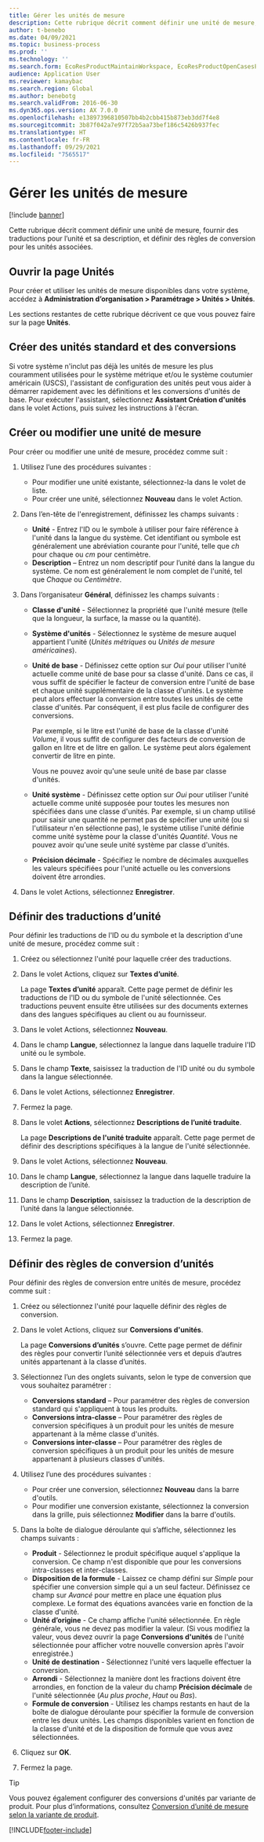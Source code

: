 ```yaml
---
title: Gérer les unités de mesure
description: Cette rubrique décrit comment définir une unité de mesure, fournir des traductions pour l’unité et sa description, et définir des règles de conversion pour les unités associées.
author: t-benebo
ms.date: 04/09/2021
ms.topic: business-process
ms.prod: ''
ms.technology: ''
ms.search.form: EcoResProductMaintainWorkspace, EcoResProductOpenCasesFormPart, UnitOfMeasure, UnitOfMeasureReportingTranslation, UnitOfMeasureTranslation, UnitOfMeasureConversion, UnitOfMeasureConversionEditOrCreate, UnitOfMeasureLookup, UnitOfMeasureCalculator, UnitOfMeasureWizard, UnitOfMeasureLookupTest
audience: Application User
ms.reviewer: kamaybac
ms.search.region: Global
ms.author: benebotg
ms.search.validFrom: 2016-06-30
ms.dyn365.ops.version: AX 7.0.0
ms.openlocfilehash: e13897396810507bb4b2cbb415b873eb3dd7f4e8
ms.sourcegitcommit: 3b87f042a7e97f72b5aa73bef186c5426b937fec
ms.translationtype: HT
ms.contentlocale: fr-FR
ms.lasthandoff: 09/29/2021
ms.locfileid: "7565517"
---
```

# <a name="manage-units-of-measure"></a>Gérer les unités de mesure

[!include [banner](../../includes/banner.md)]

Cette rubrique décrit comment définir une unité de mesure, fournir des traductions pour l’unité et sa description, et définir des règles de conversion pour les unités associées.

## <a name="open-the-units-page"></a>Ouvrir la page Unités

Pour créer et utiliser les unités de mesure disponibles dans votre système, accédez à **Administration d’organisation \> Paramétrage \> Unités \> Unités**.

Les sections restantes de cette rubrique décrivent ce que vous pouvez faire sur la page **Unités**.

## <a name="create-standard-units-and-conversions"></a>Créer des unités standard et des conversions

Si votre système n'inclut pas déjà les unités de mesure les plus couramment utilisées pour le système métrique et/ou le système coutumier américain (USCS), l'assistant de configuration des unités peut vous aider à démarrer rapidement avec les définitions et les conversions d'unités de base. Pour exécuter l'assistant, sélectionnez **Assistant Création d'unités** dans le volet Actions, puis suivez les instructions à l'écran.

## <a name="create-or-edit-a-unit-of-measure"></a>Créer ou modifier une unité de mesure

Pour créer ou modifier une unité de mesure, procédez comme suit :

1. Utilisez l’une des procédures suivantes :

    - Pour modifier une unité existante, sélectionnez-la dans le volet de liste.
    - Pour créer une unité, sélectionnez **Nouveau** dans le volet Action.

1. Dans l’en-tête de l'enregistrement, définissez les champs suivants :

    - **Unité** - Entrez l'ID ou le symbole à utiliser pour faire référence à l'unité dans la langue du système. Cet identifiant ou symbole est généralement une abréviation courante pour l'unité, telle que *ch* pour chaque ou *cm* pour centimètre.
    - **Description** – Entrez un nom descriptif pour l’unité dans la langue du système. Ce nom est généralement le nom complet de l'unité, tel que *Chaque* ou *Centimètre*.

1. Dans l’organisateur **Général**, définissez les champs suivants :<!-- KFM: confirm this:    - **Fixed unit assignment** and **Fixed unit** – These fields have an effect only if you're using the Microsoft Retail Essentials product. If the current unit can be mapped to one of the fixed units that are used by Retail Essentials, set the **Fixed unit assignment** option to *Yes*. Then select the fixed unit in the **Fixed unit** field. -->

    - **Classe d'unité** - Sélectionnez la propriété que l'unité mesure (telle que la longueur, la surface, la masse ou la quantité).
    - **Système d'unités** - Sélectionnez le système de mesure auquel appartient l'unité (*Unités métriques* ou *Unités de mesure américaines*).
    - **Unité de base** - Définissez cette option sur *Oui* pour utiliser l'unité actuelle comme unité de base pour sa classe d'unité. Dans ce cas, il vous suffit de spécifier le facteur de conversion entre l'unité de base et chaque unité supplémentaire de la classe d'unités. Le système peut alors effectuer la conversion entre toutes les unités de cette classe d'unités. Par conséquent, il est plus facile de configurer des conversions.

        Par exemple, si le litre est l'unité de base de la classe d'unité *Volume*, il vous suffit de configurer des facteurs de conversion de gallon en litre et de litre en gallon. Le système peut alors également convertir de litre en pinte.

        Vous ne pouvez avoir qu'une seule unité de base par classe d'unités.

    - **Unité système** - Définissez cette option sur *Oui* pour utiliser l'unité actuelle comme unité supposée pour toutes les mesures non spécifiées dans une classe d'unités. Par exemple, si un champ utilisé pour saisir une quantité ne permet pas de spécifier une unité (ou si l'utilisateur n'en sélectionne pas), le système utilise l'unité définie comme unité système pour la classe d'unités *Quantité*. Vous ne pouvez avoir qu'une seule unité système par classe d'unités.
    - **Précision décimale** - Spécifiez le nombre de décimales auxquelles les valeurs spécifiées pour l'unité actuelle ou les conversions doivent être arrondies.

1. Dans le volet Actions, sélectionnez **Enregistrer**.

## <a name="define-unit-translations"></a>Définir des traductions d’unité

Pour définir les traductions de l'ID ou du symbole et la description d'une unité de mesure, procédez comme suit :

1. Créez ou sélectionnez l'unité pour laquelle créer des traductions.
1. Dans le volet Actions, cliquez sur **Textes d’unité**.

    La page **Textes d’unité** apparaît. Cette page permet de définir les traductions de l'ID ou du symbole de l'unité sélectionnée. Ces traductions peuvent ensuite être utilisées sur des documents externes dans des langues spécifiques au client ou au fournisseur.

1. Dans le volet Actions, sélectionnez **Nouveau**.
1. Dans le champ **Langue**, sélectionnez la langue dans laquelle traduire l'ID unité ou le symbole.
1. Dans le champ **Texte**, saisissez la traduction de l'ID unité ou du symbole dans la langue sélectionnée.
1. Dans le volet Actions, sélectionnez **Enregistrer**.
1. Fermez la page.
1. Dans le volet **Actions**, sélectionnez **Descriptions de l’unité traduite**.

    La page **Descriptions de l'unité traduite** apparaît. Cette page permet de définir des descriptions spécifiques à la langue de l'unité sélectionnée.

1. Dans le volet Actions, sélectionnez **Nouveau**.
1. Dans le champ **Langue**, sélectionnez la langue dans laquelle traduire la description de l’unité.
1. Dans le champ **Description**, saisissez la traduction de la description de l’unité dans la langue sélectionnée.
1. Dans le volet Actions, sélectionnez **Enregistrer**.
1. Fermez la page.

## <a name="define-unit-conversion-rules"></a>Définir des règles de conversion d’unités

Pour définir des règles de conversion entre unités de mesure, procédez comme suit :

1. Créez ou sélectionnez l'unité pour laquelle définir des règles de conversion.
1. Dans le volet Actions, cliquez sur **Conversions d'unités**.

    La page **Conversions d’unités** s’ouvre. Cette page permet de définir des règles pour convertir l’unité sélectionnée vers et depuis d’autres unités appartenant à la classe d’unités.

1. Sélectionnez l’un des onglets suivants, selon le type de conversion que vous souhaitez paramétrer :

    - **Conversions standard** – Pour paramétrer des règles de conversion standard qui s'appliquent à tous les produits.
    - **Conversions intra-classe** – Pour paramétrer des règles de conversion spécifiques à un produit pour les unités de mesure appartenant à la même classe d'unités.
    - **Conversions inter-classe** – Pour paramétrer des règles de conversion spécifiques à un produit pour les unités de mesure appartenant à plusieurs classes d'unités.

1. Utilisez l’une des procédures suivantes :

    - Pour créer une conversion, sélectionnez **Nouveau** dans la barre d'outils.
    - Pour modifier une conversion existante, sélectionnez la conversion dans la grille, puis sélectionnez **Modifier** dans la barre d'outils.

1. Dans la boîte de dialogue déroulante qui s’affiche, sélectionnez les champs suivants :

    - **Produit** - Sélectionnez le produit spécifique auquel s'applique la conversion. Ce champ n'est disponible que pour les conversions intra-classes et inter-classes.
    - **Disposition de la formule** - Laissez ce champ défini sur *Simple* pour spécifier une conversion simple qui a un seul facteur. Définissez ce champ sur *Avancé* pour mettre en place une équation plus complexe. Le format des équations avancées varie en fonction de la classe d'unité.
    - **Unité d’origine** - Ce champ affiche l'unité sélectionnée. En règle générale, vous ne devez pas modifier la valeur. (Si vous modifiez la valeur, vous devez ouvrir la page **Conversions d'unités** de l'unité sélectionnée pour afficher votre nouvelle conversion après l'avoir enregistrée.)
    - **Unité de destination** - Sélectionnez l'unité vers laquelle effectuer la conversion.
    - **Arrondi** - Sélectionnez la manière dont les fractions doivent être arrondies, en fonction de la valeur du champ **Précision décimale** de l'unité sélectionnée (*Au plus proche*, *Haut* ou *Bas*).
    - **Formule de conversion** - Utilisez les champs restants en haut de la boîte de dialogue déroulante pour spécifier la formule de conversion entre les deux unités. Les champs disponibles varient en fonction de la classe d'unité et de la disposition de formule que vous avez sélectionnées.

1. Cliquez sur **OK**.
1. Fermez la page.

> [!TIP]
> Vous pouvez également configurer des conversions d'unités par variante de produit. Pour plus d’informations, consultez [Conversion d’unité de mesure selon la variante de produit](../uom-conversion-per-product-variant.md).

[!INCLUDE[footer-include](../../../includes/footer-banner.md)]
